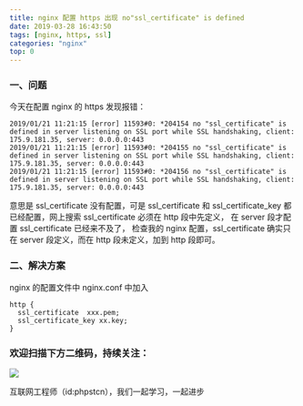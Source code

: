 ```yaml
---
title: nginx 配置 https 出现 no"ssl_certificate" is defined
date: 2019-03-28 16:43:50
tags: [nginx, https, ssl]
categories: "nginx"
top: 0
---
```


### 一、问题

今天在配置 nginx 的 https 发现报错：

```
2019/01/21 11:21:15 [error] 11593#0: *204154 no "ssl_certificate" is defined in server listening on SSL port while SSL handshaking, client: 175.9.181.35, server: 0.0.0.0:443
2019/01/21 11:21:15 [error] 11593#0: *204155 no "ssl_certificate" is defined in server listening on SSL port while SSL handshaking, client: 175.9.181.35, server: 0.0.0.0:443
2019/01/21 11:21:15 [error] 11593#0: *204156 no "ssl_certificate" is defined in server listening on SSL port while SSL handshaking, client: 175.9.181.35, server: 0.0.0.0:443
```

意思是 ssl_certificate 没有配置，可是 ssl_certificate 和 ssl_certificate_key 都已经配置，网上搜索 ssl_certificate 必须在 http 段中先定义， 在 server 段才配置 ssl_certificate 已经来不及了， 检查我的 nginx 配置，ssl_certificate 确实只在 server 段定义，而在 http 段未定义，加到 http 段即可。

### 二、解决方案

nginx 的配置文件中 nginx.conf 中加入

```
http {
  ssl_certificate  xxx.pem;
  ssl_certificate_key xx.key;
}

```

### 欢迎扫描下方二维码，持续关注：

![](http://ww1.sinaimg.cn/large/a616b9a4gy1g4xzv954a4j20760763yo.jpg)

互联网工程师（id:phpstcn），我们一起学习，一起进步

